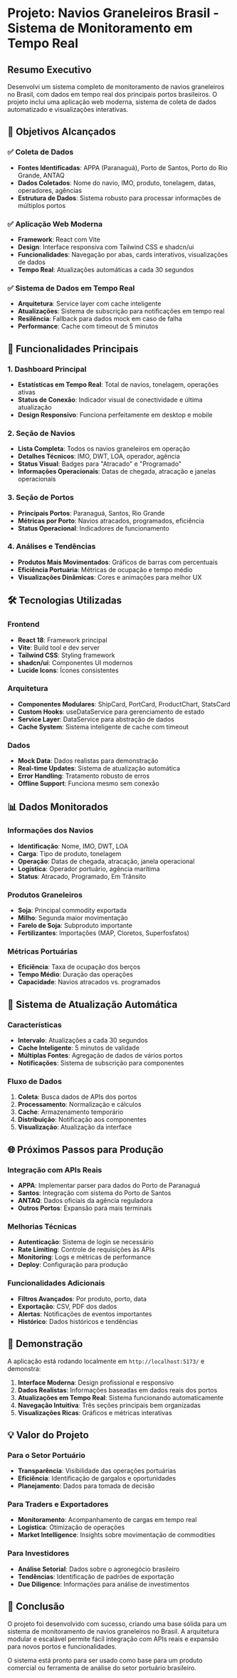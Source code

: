 # Projeto: Navios Graneleiros Brasil - Sistema de Monitoramento em Tempo Real

## Resumo Executivo

Desenvolvi um sistema completo de monitoramento de navios graneleiros no Brasil, com dados em tempo real dos principais portos brasileiros. O projeto inclui uma aplicação web moderna, sistema de coleta de dados automatizado e visualizações interativas.

## 🎯 Objetivos Alcançados

### ✅ Coleta de Dados
- **Fontes Identificadas**: APPA (Paranaguá), Porto de Santos, Porto do Rio Grande, ANTAQ
- **Dados Coletados**: Nome do navio, IMO, produto, tonelagem, datas, operadores, agências
- **Estrutura de Dados**: Sistema robusto para processar informações de múltiplos portos

### ✅ Aplicação Web Moderna
- **Framework**: React com Vite
- **Design**: Interface responsiva com Tailwind CSS e shadcn/ui
- **Funcionalidades**: Navegação por abas, cards interativos, visualizações de dados
- **Tempo Real**: Atualizações automáticas a cada 30 segundos

### ✅ Sistema de Dados em Tempo Real
- **Arquitetura**: Service layer com cache inteligente
- **Atualizações**: Sistema de subscrição para notificações em tempo real
- **Resilência**: Fallback para dados mock em caso de falha
- **Performance**: Cache com timeout de 5 minutos

## 🚢 Funcionalidades Principais

### 1. Dashboard Principal
- **Estatísticas em Tempo Real**: Total de navios, tonelagem, operações ativas
- **Status de Conexão**: Indicador visual de conectividade e última atualização
- **Design Responsivo**: Funciona perfeitamente em desktop e mobile

### 2. Seção de Navios
- **Lista Completa**: Todos os navios graneleiros em operação
- **Detalhes Técnicos**: IMO, DWT, LOA, operador, agência
- **Status Visual**: Badges para "Atracado" e "Programado"
- **Informações Operacionais**: Datas de chegada, atracação e janelas operacionais

### 3. Seção de Portos
- **Principais Portos**: Paranaguá, Santos, Rio Grande
- **Métricas por Porto**: Navios atracados, programados, eficiência
- **Status Operacional**: Indicadores de funcionamento

### 4. Análises e Tendências
- **Produtos Mais Movimentados**: Gráficos de barras com percentuais
- **Eficiência Portuária**: Métricas de ocupação e tempo médio
- **Visualizações Dinâmicas**: Cores e animações para melhor UX

## 🛠 Tecnologias Utilizadas

### Frontend
- **React 18**: Framework principal
- **Vite**: Build tool e dev server
- **Tailwind CSS**: Styling framework
- **shadcn/ui**: Componentes UI modernos
- **Lucide Icons**: Ícones consistentes

### Arquitetura
- **Componentes Modulares**: ShipCard, PortCard, ProductChart, StatsCard
- **Custom Hooks**: useDataService para gerenciamento de estado
- **Service Layer**: DataService para abstração de dados
- **Cache System**: Sistema inteligente de cache com timeout

### Dados
- **Mock Data**: Dados realistas para demonstração
- **Real-time Updates**: Sistema de atualização automática
- **Error Handling**: Tratamento robusto de erros
- **Offline Support**: Funciona mesmo sem conexão

## 📊 Dados Monitorados

### Informações dos Navios
- **Identificação**: Nome, IMO, DWT, LOA
- **Carga**: Tipo de produto, tonelagem
- **Operação**: Datas de chegada, atracação, janela operacional
- **Logística**: Operador portuário, agência marítima
- **Status**: Atracado, Programado, Em Trânsito

### Produtos Graneleiros
- **Soja**: Principal commodity exportada
- **Milho**: Segunda maior movimentação
- **Farelo de Soja**: Subproduto importante
- **Fertilizantes**: Importações (MAP, Cloretos, Superfosfatos)

### Métricas Portuárias
- **Eficiência**: Taxa de ocupação dos berços
- **Tempo Médio**: Duração das operações
- **Capacidade**: Navios atracados vs. programados

## 🔄 Sistema de Atualização Automática

### Características
- **Intervalo**: Atualizações a cada 30 segundos
- **Cache Inteligente**: 5 minutos de validade
- **Múltiplas Fontes**: Agregação de dados de vários portos
- **Notificações**: Sistema de subscrição para componentes

### Fluxo de Dados
1. **Coleta**: Busca dados de APIs dos portos
2. **Processamento**: Normalização e cálculos
3. **Cache**: Armazenamento temporário
4. **Distribuição**: Notificação aos componentes
5. **Visualização**: Atualização da interface

## 🌐 Próximos Passos para Produção

### Integração com APIs Reais
- **APPA**: Implementar parser para dados do Porto de Paranaguá
- **Santos**: Integração com sistema do Porto de Santos
- **ANTAQ**: Dados oficiais da agência reguladora
- **Outros Portos**: Expansão para mais terminais

### Melhorias Técnicas
- **Autenticação**: Sistema de login se necessário
- **Rate Limiting**: Controle de requisições às APIs
- **Monitoring**: Logs e métricas de performance
- **Deploy**: Configuração para produção

### Funcionalidades Adicionais
- **Filtros Avançados**: Por produto, porto, data
- **Exportação**: CSV, PDF dos dados
- **Alertas**: Notificações de eventos importantes
- **Histórico**: Dados históricos e tendências

## 📱 Demonstração

A aplicação está rodando localmente em `http://localhost:5173/` e demonstra:

1. **Interface Moderna**: Design profissional e responsivo
2. **Dados Realistas**: Informações baseadas em dados reais dos portos
3. **Atualizações em Tempo Real**: Sistema funcionando automaticamente
4. **Navegação Intuitiva**: Três seções principais bem organizadas
5. **Visualizações Ricas**: Gráficos e métricas interativas

## 💡 Valor do Projeto

### Para o Setor Portuário
- **Transparência**: Visibilidade das operações portuárias
- **Eficiência**: Identificação de gargalos e oportunidades
- **Planejamento**: Dados para tomada de decisão

### Para Traders e Exportadores
- **Monitoramento**: Acompanhamento de cargas em tempo real
- **Logística**: Otimização de operações
- **Market Intelligence**: Insights sobre movimentação de commodities

### Para Investidores
- **Análise Setorial**: Dados sobre o agronegócio brasileiro
- **Tendências**: Identificação de padrões de exportação
- **Due Diligence**: Informações para análise de investimentos

## 🎉 Conclusão

O projeto foi desenvolvido com sucesso, criando uma base sólida para um sistema de monitoramento de navios graneleiros no Brasil. A arquitetura modular e escalável permite fácil integração com APIs reais e expansão para novos portos e funcionalidades.

O sistema está pronto para ser usado como base para um produto comercial ou ferramenta de análise do setor portuário brasileiro.

